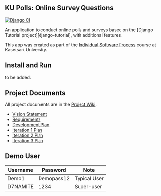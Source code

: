 ## KU Polls: Online Survey Questions 

[![Django CI](https://github.com/D7NAMITE/ku-polls/actions/workflows/django.yml/badge.svg?branch=main)](https://github.com/D7NAMITE/ku-polls/actions/workflows/django.yml)

An application to conduct online polls and surveys based
on the [Django Tutorial project][django-tutorial], with
additional features.

This app was created as part of the [Individual Software Process](
https://cpske.github.io/ISP) course at Kasetsart University.

## Install and Run

to be added.

## Project Documents

All project documents are in the [Project Wiki](https://github.com/users/D7NAMITE/projects/5/views/1).

- [Vision Statement](https://github.com/D7NAMITE/ku-polls/wiki/Vision-Statement)
- [Requirements](https://github.com/D7NAMITE/ku-polls/wiki/Requirement)
- [Development Plan](https://github.com/D7NAMITE/ku-polls/wiki/Development-Plan)
- [Iteration 1 Plan](https://github.com/D7NAMITE/ku-polls/wiki/Iteration-1-Plan)
- [Iteration 2 Plan](https://github.com/D7NAMITE/ku-polls/wiki/Iteration-2-Plan)
- [Iteration 3 Plan](https://github.com/D7NAMITE/ku-polls/wiki/Iteration-3-Plan)

## Demo User
| Username  | Password        | Note        |
|-----------|-----------------|-----------------|
|   Demo1   | Demopass12 | Typical User|
|   D7NAMITE   | 1234 | Super-user|

